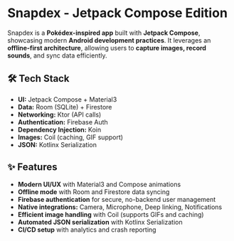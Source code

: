 # Snapdex - Jetpack Compose Edition

Snapdex is a **Pokédex-inspired app** built with **Jetpack Compose**, showcasing modern **Android development practices**. It leverages an **offline-first architecture**, allowing users to **capture images, record sounds**, and sync data efficiently.

## 🛠 Tech Stack
- **UI:** Jetpack Compose + Material3
- **Data:** Room (SQLite) + Firestore
- **Networking:** Ktor (API calls)
- **Authentication:** Firebase Auth
- **Dependency Injection:** Koin
- **Images:** Coil (caching, GIF support)
- **JSON:** Kotlinx Serialization

## ✨ Features
- **Modern UI/UX** with Material3 and Compose animations
- **Offline mode** with Room and Firestore data syncing
- **Firebase authentication** for secure, no-backend user management
- **Native integrations:** Camera, Microphone, Deep linking, Notifications
- **Efficient image handling** with Coil (supports GIFs and caching)
- **Automated JSON serialization** with Kotlinx Serialization
- **CI/CD setup** with analytics and crash reporting